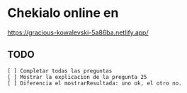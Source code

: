 # Chekialo online en

https://gracious-kowalevski-5a86ba.netlify.app/

## TODO

    [ ] Completar todas las preguntas
    [ ] Mostrar la explicacion de la pregunta 25
    [ ] Diferencia el mostrarResultada: uno ok, el otro no.
